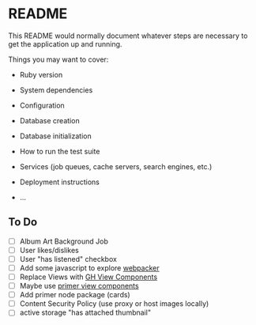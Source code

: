 # README

This README would normally document whatever steps are necessary to get the
application up and running.

Things you may want to cover:

* Ruby version

* System dependencies

* Configuration

* Database creation

* Database initialization

* How to run the test suite

* Services (job queues, cache servers, search engines, etc.)

* Deployment instructions

* ...


## To Do

- [ ] Album Art Background Job
- [ ] User likes/dislikes
- [ ] User "has listened" checkbox
- [ ] Add some javascript to explore [webpacker](https://github.com/rails/webpacker)
- [ ] Replace Views with [GH View Components](https://github.com/github/view_component)
- [ ] Maybe use [primer view components](https://github.com/primer/view_components)
- [ ] Add primer node package (cards)
- [ ] Content Security Policy (use proxy or host images locally)
- [ ] active storage "has attached thumbnail"